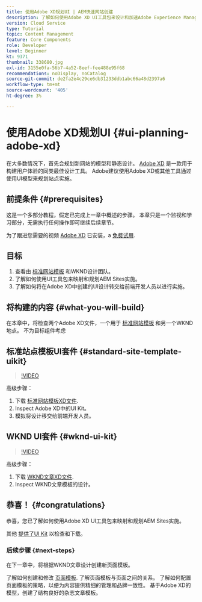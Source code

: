 ```yaml
---
title: 使用Adobe XD规划UI | AEM快速网站创建
description: 了解如何使用Adobe XD UI工具包来设计和加速Adobe Experience Manager Sites实施。
version: Cloud Service
type: Tutorial
topic: Content Management
feature: Core Components
role: Developer
level: Beginner
kt: 9371
thumbnail: 338680.jpg
exl-id: 3155e0fa-56b7-4a52-8eef-fee488e95f68
recommendations: noDisplay, noCatalog
source-git-commit: de2fa2e4c29ce6db31233ddb1abc66a48d2397a6
workflow-type: tm+mt
source-wordcount: '405'
ht-degree: 3%

---
```


# 使用Adobe XD规划UI {#ui-planning-adobe-xd}

在大多数情况下，首先会规划新网站的模型和静态设计。 [Adobe XD](https://www.adobe.com/products/xd.html) 是一款用于构建用户体验的同类最佳设计工具。 Adobe建议使用Adobe XD或其他工具通过使用UI模型来规划站点实施。

## 前提条件 {#prerequisites}

这是一个多部分教程，假定已完成上一章中概述的步骤。 本章只是一个监视和学习部分，无需执行任何操作即可继续后续章节。

为了跟进您需要的视频 [Adobe XD](https://www.adobe.com/products/xd/pricing/free-trial.html) 已安装，a [免费试用](https://www.adobe.com/products/xd/pricing/free-trial.html).

## 目标

1. 查看由 [标准网站模板](https://github.com/adobe/aem-site-template-standard) 和WKND设计团队。
1. 了解如何使用UI工具包来映射和规划AEM Sites实施。
1. 了解如何将在Adobe XD中创建的UI设计转交给前端开发人员以进行实施。

## 将构建的内容 {#what-you-will-build}

在本章中，将检查两个Adobe XD文件，一个用于 [标准网站模板](https://github.com/adobe/aem-site-template-standard) 和另一个WKND地点。 不为目标组件考虑 

## 标准站点模板UI套件 {#standard-site-template-uikit}

>[!VIDEO](https://video.tv.adobe.com/v/338680/?quality=12&learn=on)

高级步骤：

1. 下载 [标准网站模板XD文件](https://github.com/adobe/aem-site-template-standard/raw/main/files/wireframe.xd).
1. Inspect Adobe XD中的UI Kit。
1. 模拟将设计移交给前端开发人员。

## WKND UI套件 {#wknd-ui-kit}

>[!VIDEO](https://video.tv.adobe.com/v/30214/?quality=12&learn=on)

高级步骤：

1. 下载 [WKND文章XD文件](https://github.com/adobe/aem-guides-wknd/releases/download/aem-guides-wknd-0.0.2/AEM_UI-kit-WKND-article-design.xd).
1. Inspect WKND文章模板的设计。

## 恭喜！ {#congratulations}

恭喜，您已了解如何使用Adobe XD UI工具包来映射和规划AEM Sites实施。

其他 [提供了UI Kit](https://www.adobe.com/products/xd/features/ui-kits.html) 以检查和下载。

### 后续步骤 {#next-steps}

在下一章中，将根据WKND文章设计创建新页面模板。

了解如何创建和修改 [页面模板](./page-templates.md). 了解页面模板与页面之间的关系。 了解如何配置页面模板的策略，以便为内容提供精细的管理和品牌一致性。  基于Adobe XD的模型，创建了结构良好的杂志文章模板。
